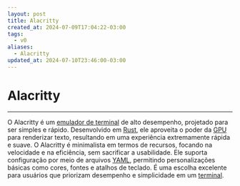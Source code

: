 ```yaml
---
layout: post
title: Alacritty
created_at: 2024-07-09T17:04:22-03:00
tags:
  - v0
aliases:
  - Alacritty
updated_at: 2024-07-10T23:46:00-03:00
---
```

# Alacritty
---

O Alacritty é um [emulador de terminal](api/2024/07/2024-07-09-Emulador_de_terminal.md) de alto desempenho, projetado para ser simples e rápido. Desenvolvido em [Rust](_insight/2024/07/2024-07-09-Linguagem_Rust.md), ele aproveita o poder da [GPU](_insight/2024/07/2024-07-09-GPU.md) para renderizar texto, resultando em uma experiência extremamente rápida e suave. O Alacritty é minimalista em termos de recursos, focando na velocidade e na eficiência, sem sacrificar a usabilidade. Ele suporta configuração por meio de arquivos [YAML](_insight/2024/07/2024-07-09-YAML.md), permitindo personalizações básicas como cores, fontes e atalhos de teclado. É uma escolha excelente para usuários que priorizam desempenho e simplicidade em um [terminal](api/2024/07/2024-07-09-Emulador_de_terminal.md).